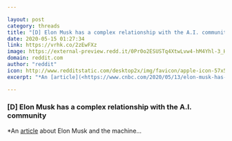```yaml
---

layout: post
category: threads
title: "[D] Elon Musk has a complex relationship with the A.I. community"
date: 2020-05-15 01:27:34
link: https://vrhk.co/2zEwFXz
image: https://external-preview.redd.it/0Pr0o2ESUSTq4XtwLvw4-hM4Yhl-3_HhnwnvFgKpbu8.jpg?width=1200&height=628.272251309&auto=webp&crop=1200:628.272251309,smart&s=4e86297aed21d70e99413a968dc419bbf22805a0
domain: reddit.com
author: "reddit"
icon: http://www.redditstatic.com/desktop2x/img/favicon/apple-icon-57x57.png
excerpt: "*An [article](<https://www.cnbc.com/2020/05/13/elon-musk-has-a-complex-relationship-with-the-ai-community.html>) about Elon Musk and the machine..."

---
```


### [D] Elon Musk has a complex relationship with the A.I. community

*An [article](<https://www.cnbc.com/2020/05/13/elon-musk-has-a-complex-relationship-with-the-ai-community.html>) about Elon Musk and the machine...